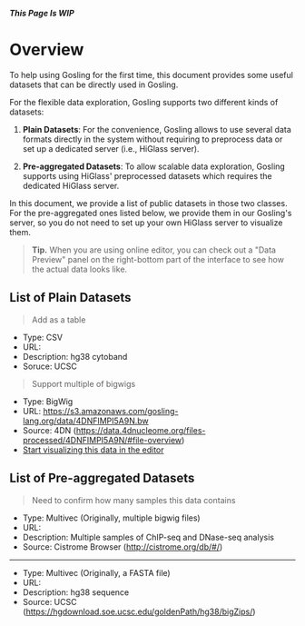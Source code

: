 *********This Page Is WIP*********

# Overview
To help using Gosling for the first time, this document provides some useful datasets that can be directly used in Gosling.

For the flexible data exploration, Gosling supports two different kinds of datasets:

1. **Plain Datasets**: For the convenience, Gosling allows to use several data formats directly in the system without requiring to preprocess data or set up a dedicated server (i.e., HiGlass server).

<!--This includes BigWig, BED, BEDPE, and we will be supporting more genomic file formats in the near future.-->
2. **Pre-aggregated Datasets**: To allow scalable data exploration, Gosling supports using HiGlass' preprocessed datasets which requires the dedicated HiGlass server.

In this document, we provide a list of public datasets in those two classes. For the pre-aggregated ones listed below, we provide them in our Gosling's server, so you do not need to set up your own HiGlass server to visualize them.

> **Tip.** When you are using online editor, you can check out a "Data Preview" panel on the right-bottom part of the interface to see how the actual data looks like.

## List of Plain Datasets
> Add as a table
- Type: CSV
- URL: 
- Description: hg38 cytoband
- Soruce: UCSC
> Support multiple of bigwigs
- Type: BigWig
- URL: https://s3.amazonaws.com/gosling-lang.org/data/4DNFIMPI5A9N.bw
- Source: 4DN (https://data.4dnucleome.org/files-processed/4DNFIMPI5A9N/#file-overview)
- [Start visualizing this data in the editor]()

## List of Pre-aggregated Datasets
> Need to confirm how many samples this data contains
- Type: Multivec (Originally, multiple bigwig files)
- URL: 
- Description: Multiple samples of ChIP-seq and DNase-seq analysis
- Source: Cistrome Browser (http://cistrome.org/db/#/)
---

- Type: Multivec (Originally, a FASTA file)
- URL: 
- Description: hg38 sequence
- Source: UCSC (https://hgdownload.soe.ucsc.edu/goldenPath/hg38/bigZips/)